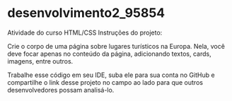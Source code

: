 # desenvolvimento2_95854
Atividade do curso HTML/CSS
Instruções do projeto:

Crie o corpo de uma página sobre lugares turísticos na Europa. Nela, você deve focar apenas no conteúdo da página, adicionando textos, cards, imagens, entre outros. 

Trabalhe esse código em seu IDE, suba ele para sua conta no GitHub e compartilhe o link desse projeto no campo ao lado para que outros desenvolvedores possam analisá-lo.
